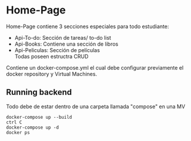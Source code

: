 # Home-Page
Home-Page contiene 3 secciones especiales para todo estudiante:  <br>
* Api-To-do: Sección de tareas/ to-do list  <br>
* Api-Books: Contiene una sección de libros <br>
* Api-Peliculas: Sección de películas  <br>
Todas poseen estructra CRUD  <br>

Contiene un docker-compose.yml el cual debe configurar previamente el docker repository y Virtual Machines. <br>
## Running backend
Todo debe de estar dentro de una carpeta llamada "compose" en una MV
```
docker-compose up --build 
ctrl C 
docker-compose up -d
docker ps
```
